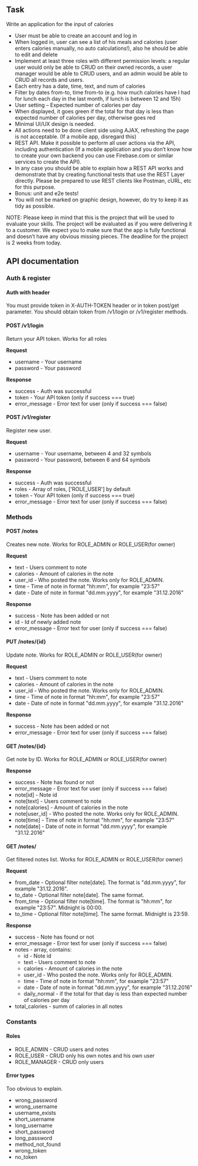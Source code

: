 ## Task
Write an application for the input of calories

- User must be able to create an account and log in
- When logged in, user can see a list of his meals and calories (user enters calories manually, no auto calculations!), also he should be able to edit and delete
- Implement at least three roles with different permission levels: a regular user would only be able to CRUD on their owned records, a user manager would be able to CRUD users, and an admin would be able to CRUD all records and users.
- Each entry has a date, time, text, and num of calories
- Filter by dates from-to, time from-to (e.g. how much calories have I had for lunch each day in the last month, if lunch is between 12 and 15h)
- User setting – Expected number of calories per day
- When displayed, it goes green if the total for that day is less than expected number of calories per day, otherwise goes red
- Minimal UI/UX design is needed.
- All actions need to be done client side using AJAX, refreshing the page is not acceptable. (If a mobile app, disregard this)
- REST API. Make it possible to perform all user actions via the API, including authentication (If a mobile application and you don’t know how to create your own backend you can use Firebase.com or similar services to create the API).
- In any case you should be able to explain how a REST API works and demonstrate that by creating functional tests that use the REST Layer directly. Please be prepared to use REST clients like Postman, cURL, etc for this purpose.
- Bonus: unit and e2e tests!
- You will not be marked on graphic design, however, do try to keep it as tidy as possible.

NOTE: Please keep in mind that this is the project that will be used to evaluate your skills. The project will be evaluated as if you were delivering it to a customer. We expect you to make sure that the app is fully functional and doesn’t have any obvious missing pieces. The deadline for the project is 2 weeks from today.

## API documentation

### Auth & register

#### Auth with header
You must provide token in X-AUTH-TOKEN header or in token post/get parameter.
You should obtain token from /v1/login or /v1/register methods.

#### POST /v1/login
Return your API token.
Works for all roles

**Request**

- username - Your username
- password - Your password

**Response**

- success - Auth was successful
- token - Your API token (only if success === true)
- error_message - Error text for user (only if success === false)

#### POST /v1/register
Register new user.

**Request**

- username - Your username, between 4 and 32 symbols
- password - Your password, between 6 and 64 symbols

**Response**

- success - Auth was successful
- roles - Array of roles, ['ROLE_USER'] by default
- token - Your API token (only if success === true)
- error_message - Error text for user (only if success === false)

### Methods

#### POST /notes
Creates new note.
Works for ROLE_ADMIN or ROLE_USER(for owner)

**Request**

- text - Users comment to note
- calories - Amount of calories in the note
- user_id - Who posted the note. Works only for ROLE_ADMIN. 
- time - Time of note in format "hh:mm", for example "23:57"
- date - Date of note in format "dd.mm.yyyy", for example "31.12.2016"

**Response**

- success - Note has been added or not
- id - Id of newly added note
- error_message - Error text for user (only if success === false)

#### PUT /notes/{id}
Update note. 
Works for ROLE_ADMIN or ROLE_USER(for owner)

**Request**

- text - Users comment to note
- calories - Amount of calories in the note
- user_id - Who posted the note. Works only for ROLE_ADMIN. 
- time - Time of note in format "hh:mm", for example "23:57"
- date - Date of note in format "dd.mm.yyyy", for example "31.12.2016"

**Response**

- success - Note has been added or not
- error_message - Error text for user (only if success === false)

#### GET /notes/{id}
Get note by ID. 
Works for ROLE_ADMIN or ROLE_USER(for owner)

**Response**

- success - Note has found or not
- error_message - Error text for user (only if success === false)
- note[id] - Note id
- note[text] - Users comment to note
- note[calories] - Amount of calories in the note
- note[user_id] - Who posted the note. Works only for ROLE_ADMIN. 
- note[time] - Time of note in format "hh:mm", for example "23:57"
- note[date] - Date of note in format "dd.mm.yyyy", for example "31.12.2016"

#### GET /notes/
Get filtered notes list. 
Works for ROLE_ADMIN or ROLE_USER(for owner)

**Request**

- from_date - Optional filter note[date]. The format is "dd.mm.yyyy", for example "31.12.2016".
- to_date - Optional filter note[date]. The same format.
- from_time - Optional filter note[time]. The format is "hh:mm", for example "23:57". Midnight is 00:00. 
- to_time - Optional filter note[time]. The same format. Midnight is 23:59. 

**Response**

- success - Note has found or not
- error_message - Error text for user (only if success === false)
- notes - array, contains:
    - id - Note id
    - text - Users comment to note
    - calories - Amount of calories in the note
    - user_id - Who posted the note. Works only for ROLE_ADMIN. 
    - time - Time of note in format "hh:mm", for example "23:57"
    - date - Date of note in format "dd.mm.yyyy", for example "31.12.2016"
    - daily_normal - if the total for that day is less than expected number of calories per day 
- total_calories -  summ of calories in all notes

### Constants

#### Roles
- ROLE_ADMIN - CRUD users and notes
- ROLE_USER - CRUD only his own notes and his own user
- ROLE_MANAGER - CRUD only users

#### Error types
Too obvious to explain.

- wrong_password
- wrong_username
- username_exists
- short_username
- long_username
- short_password
- long_password
- method_not_found
- wrong_token
- no_token

